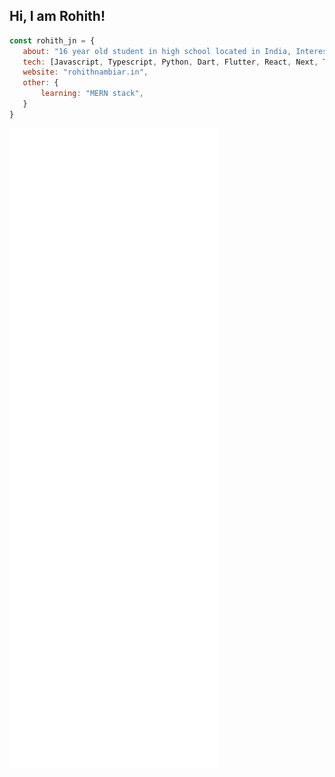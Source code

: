 ## Hi, I am Rohith!

```javascript
const rohith_jn = {
   about: "16 year old student in high school located in India, Interested in web-development",
   tech: [Javascript, Typescript, Python, Dart, Flutter, React, Next, Tailwind],
   website: "rohithnambiar.in",
   other: {
       learning: "MERN stack",
   }
}
```

![Metrics](https://raw.githubusercontent.com/Rohith-JN/Rohith-JN/main/github-metrics.svg)